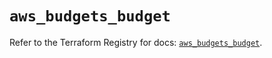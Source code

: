 # `aws_budgets_budget`

Refer to the Terraform Registry for docs: [`aws_budgets_budget`](https://registry.terraform.io/providers/hashicorp/aws/5.82.1/docs/resources/budgets_budget).
